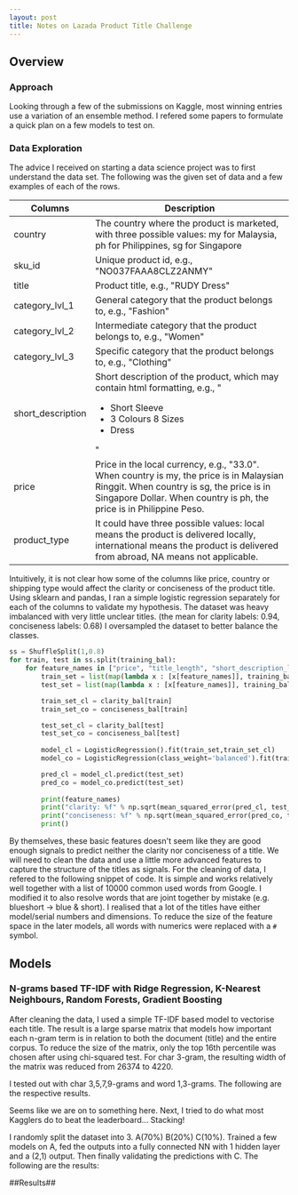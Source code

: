 ```yaml
---
layout: post
title: Notes on Lazada Product Title Challenge
---
```


## Overview
### Approach
Looking through a few of the submissions on Kaggle, most winning entries use a variation of an ensemble method. I refered some papers to formulate a quick plan on a few models to test on.

### Data Exploration
The advice I received on starting a data science project was to first understand the data set. The following was the given set of data and a few examples of each of the rows.

Columns           | Description
------------      | -------------
country           | The country where the product is marketed, with three possible values: my for Malaysia, ph for Philippines, sg for Singapore
sku_id            | Unique product id, e.g., "NO037FAAA8CLZ2ANMY"
title             | Product title, e.g., "RUDY Dress"
category_lvl_1    | General category that the product belongs to, e.g., "Fashion"
category_lvl_2    | Intermediate category that the product belongs to, e.g., "Women"
category_lvl_3    | Specific category that the product belongs to, e.g., "Clothing"
short_description | Short description of the product, which may contain html formatting, e.g., "<ul> <li>Short Sleeve</li> <li>3 Colours 8 Sizes</li> <li>Dress</li> </ul> "
price             | Price in the local currency, e.g., "33.0".  When country is my, the price is in Malaysian Ringgit.  When country is sg, the price is in Singapore Dollar.  When country is ph, the price is in Philippine Peso.
product_type      | It could have three possible values: local means the product is delivered locally, international means the product is delivered from abroad, NA means not applicable.

Intuitively, it is not clear how some of the columns like price, country or shipping type would affect the clarity or conciseness of the product title. Using sklearn and pandas, I ran a simple logistic regression separately for each of the columns to validate my hypothesis. The dataset was heavy imbalanced with very little unclear titles. (the mean for clarity labels: 0.94, conciseness labels: 0.68) I oversampled the dataset to better balance the classes. 

```python
ss = ShuffleSplit(1,0.8)
for train, test in ss.split(training_bal):
    for feature_names in ["price", "title_length", "short_description_length"]:
        train_set = list(map(lambda x : [x[feature_names]], training_bal[train]))
        test_set = list(map(lambda x : [x[feature_names]], training_bal[test]))

        train_set_cl = clarity_bal[train]
        train_set_co = conciseness_bal[train]

        test_set_cl = clarity_bal[test]
        test_set_co = conciseness_bal[test]
        
        model_cl = LogisticRegression().fit(train_set,train_set_cl)
        model_co = LogisticRegression(class_weight='balanced').fit(train_set,train_set_co)

        pred_cl = model_cl.predict(test_set)
        pred_co = model_co.predict(test_set)
        
        print(feature_names)
        print("clarity: %f" % np.sqrt(mean_squared_error(pred_cl, test_set_cl)))
        print("conciseness: %f" % np.sqrt(mean_squared_error(pred_co, test_set_co)))
        print()
```

By themselves, these basic features doesn't seem like they are good enough signals to predict neither the clarity nor conciseness of a title. We will need to clean the data and use a little more advanced features to capture the structure of the titles as signals. For the cleaning of data, I refered to the following snippet of code. It is simple and works relatively well together with a list of 10000 common used words from Google. I modified it to also resolve words that are joint together by mistake (e.g. blueshort -> blue & short). I realised that a lot of the titles have either model/serial numbers and dimensions. To reduce the size of the feature space in the later models, all words with numerics were replaced with a `#` symbol. 

## Models

### N-grams based TF-IDF with Ridge Regression, K-Nearest Neighbours, Random Forests, Gradient Boosting
After cleaning the data, I used a simple TF-IDF based model to vectorise each title. The result is a large sparse matrix that models how important each n-gram term is in relation to both the document (title) and the entire corpus. To reduce the size of the matrix, only the top 16th percentile was chosen after using chi-squared test. For char 3-gram, the resulting width of the matrix was reduced from 26374 to 4220.

I tested out with char 3,5,7,9-grams and word 1,3-grams. The following are the respective results. 

Seems like we are on to something here. Next, I tried to do what most Kagglers do to beat the leaderboard... Stacking!

I randomly split the dataset into 3. A(70%) B(20%) C(10%). Trained a few models on A, fed the outputs into a fully connected NN with 1 hidden layer and a (2,1) output. Then finally validating the predictions with C. The following are the results:



##Results##
